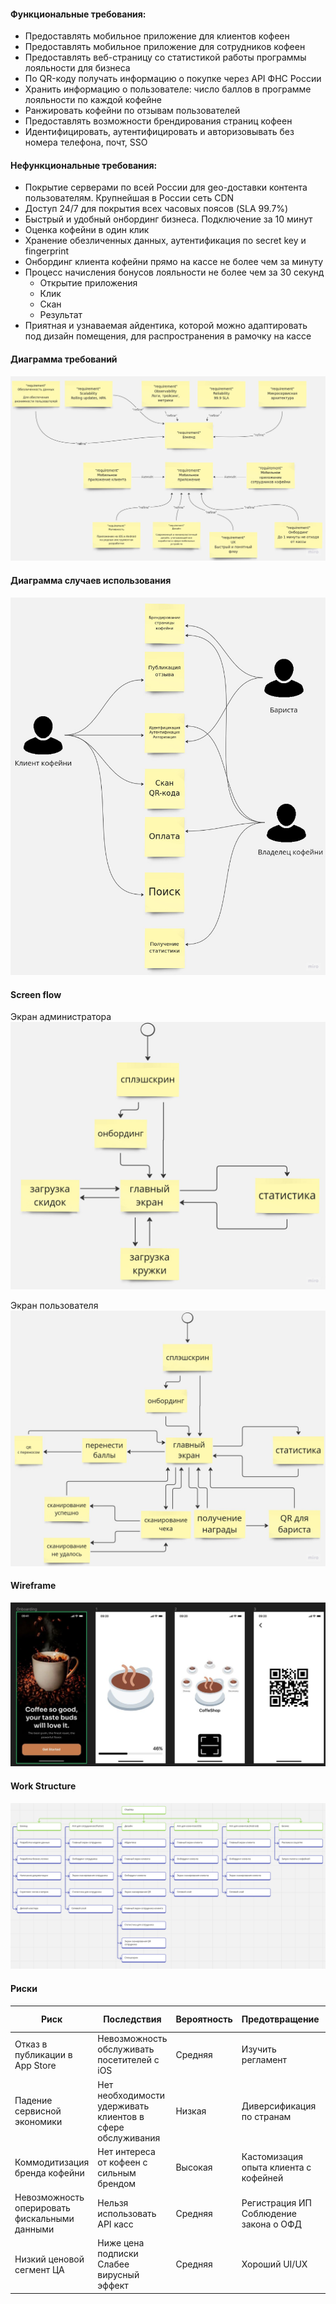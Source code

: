 #### Функциональные требования:

- Предоставлять мобильное приложение для клиентов кофеен
- Предоставлять мобильное приложение для сотрудников кофеен
- Предоставлять веб-страницу со статистикой работы программы лояльности для бизнеса
- По QR-коду получать информацию о покупке через API ФНС России
- Хранить информацию о пользователе: число баллов в программе лояльности по каждой кофейне
- Ранжировать кофейни по отзывам пользователей
- Предоставлять возможности брендирования страниц кофеен
- Идентифицировать, аутентифицировать и авторизовывать без номера телефона, почт, SSO

#### Нефункциональные требования:

- Покрытие серверами по всей России для geo-доставки контента пользователям. Крупнейшая в России сеть CDN
- Доступ 24/7 для покрытия всех часовых поясов (SLA 99.7%)
- Быстрый и удобный онбординг бизнеса. Подключение за 10 минут
- Оценка кофейни в один клик
- Хранение обезличенных данных, аутентификация по secret key и fingerprint
- Онбординг клиента кофейни прямо на кассе не более чем за минуту
- Процесс начисления бонусов лояльности не более чем за 30 секунд
    - Открытие приложения
    - Клик
    - Скан
    - Результат
- Приятная и узнаваемая айдентика, которой можно адаптировать под дизайн помещения, для распространения в рамочку на
  кассе

#### Диаграммa требований

![](sysml.jpg)

#### Диаграммa случаев использования

![](usercase.jpg)

#### Screen flow

Экран администратора
![](admin_screen.jpg)

Экран пользователя
![](user_screen.jpg)

#### Wireframe

![](gui.jpg)

#### Work Structure

![](workstructure.png)

#### Риски

| Риск                                          | Последствия                                               | Вероятность | Предотвращение                             | Устранение последствий                        |
|-----------------------------------------------|-----------------------------------------------------------|------------|--------------------------------------------|-----------------------------------------------|
| Отказ в публикации в App Store                | Невозможность обслуживать посетителей с iOS               | Средняя    | Изучить регламент                          | Сменить страну регистрации                    | 
| Падение сервисной экономики                   | Нет необходимости удерживать клиентов в сфере обслуживания | Низкая     | Диверсификация по странам                  | Банкротство или релокация                     |
| Коммодитизация бренда кофейни                 | Нет интереса от кофеен с сильным брендом                  | Высокая    | Кастомизация опыта клиента с кофейней      | Маркетинг, направленный на возвращение кофеен |
| Невозможность оперировать фискальными данными | Нельзя использовать API касс                              | Средняя    | Регистрация ИП <br> Соблюдение закона о ОФД | Удовлетворение требований регулятора          |
| Низкий ценовой сегмент ЦА                     | Ниже цена подписки <br> Слабее вирусный эффект            | Средняя    | Хороший UI/UX                              | Маркетинг, нацеленный на спешиалти сегмент    |
